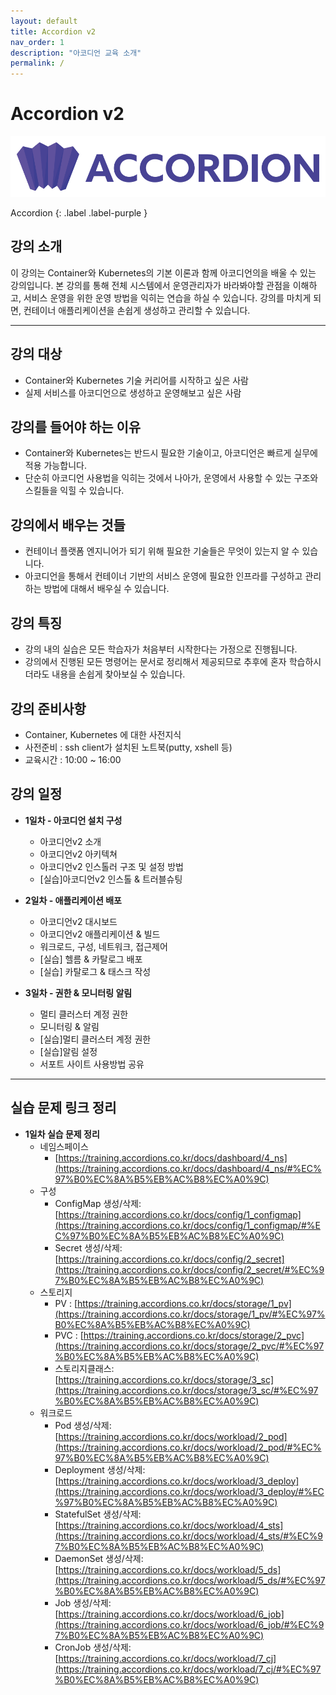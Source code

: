 ```yaml
---
layout: default
title: Accordion v2
nav_order: 1
description: "아코디언 교육 소개"
permalink: /
---
```


# Accordion v2 

![mantech-accordion.svg](/assets/images/mantech-accordion.svg)

Accordion
{: .label .label-purple }

## 강의 소개
이 강의는 Container와 Kubernetes의 기본 이론과 함께 아코디언의을 배울 수 있는 강의입니다. 
본 강의를 통해 전체 시스템에서 운영관리자가 바라봐야할 관점을 이해하고, 서비스 운영을 위한 운영 방법을 익히는 연습을 하실 수 있습니다. 
강의를 마치게 되면, 컨테이너 애플리케이션을 손쉽게 생성하고 관리할 수 있습니다.


---

## 강의 대상
- Container와 Kubernetes 기술 커리어를 시작하고 싶은 사람
- 실제 서비스를 아코디언으로 생성하고 운영해보고 싶은 사람

## 강의를 들어야 하는 이유
- Container와 Kubernetes는 반드시 필요한 기술이고, 아코디언은 빠르게 실무에 적용 가능합니다.
- 단순히 아코디언 사용법을 익히는 것에서 나아가, 운영에서 사용할 수 있는 구조와 스킬들을 익힐 수 있습니다.

## 강의에서 배우는 것들
- 컨테이너 플랫폼 엔지니어가 되기 위해 필요한 기술들은 무엇이 있는지 알 수 있습니다.
- 아코디언을 통해서 컨테이너 기반의 서비스 운영에 필요한 인프라를 구성하고 관리하는 방법에 대해서 배우실 수 있습니다.

## 강의 특징
- 강의 내의 실습은 모든 학습자가 처음부터 시작한다는 가정으로 진행됩니다.
- 강의에서 진행된 모든 명령어는 문서로 정리해서 제공되므로 추후에 혼자 학습하시더라도 내용을 손쉽게 찾아보실 수 있습니다.

## 강의 준비사항
- Container, Kubernetes 에 대한 사전지식
- 사전준비 : ssh client가 설치된 노트북(putty, xshell 등)
- 교육시간 : 10:00 ~ 16:00

## 강의 일정

+ **1일차 - 아코디언 설치 구성**
  - 아코디언v2 소개
  - 아코디언v2 아키텍쳐
  - 아코디언v2 인스톨러 구조 및 설정 방법
  - [실습]아코디언v2 인스톨 & 트러블슈팅

+ **2일차 - 애플리케이션 배포**
  - 아코디언v2 대시보드
  - 아코디언v2 애플리케이션 & 빌드
  - 워크로드, 구성, 네트워크, 접근제어
  - [실습] 헬름 & 카탈로그 배포
  - [실습] 카탈로그 & 태스크 작성

+ **3일차 - 권한 & 모니터링 알림**
  - 멀티 클러스터 계정 권한
  - 모니터링 & 알림
  - [실습]멀티 클러스터 계정 권한
  - [실습]알림 설정
  - 서포트 사이트 사용방법 공유

---

## 실습 문제 링크 정리

+ **1일차 실습 문제 정리**
  - 네임스페이스
    - [https://training.accordions.co.kr/docs/dashboard/4_ns](https://training.accordions.co.kr/docs/dashboard/4_ns/#%EC%97%B0%EC%8A%B5%EB%AC%B8%EC%A0%9C)
  - 구성
    - ConfigMap 생성/삭제: [https://training.accordions.co.kr/docs/config/1_configmap](https://training.accordions.co.kr/docs/config/1_configmap/#%EC%97%B0%EC%8A%B5%EB%AC%B8%EC%A0%9C)
    - Secret 생성/삭제: [https://training.accordions.co.kr/docs/config/2_secret](https://training.accordions.co.kr/docs/config/2_secret/#%EC%97%B0%EC%8A%B5%EB%AC%B8%EC%A0%9C)
  - 스토리지
    - PV : [https://training.accordions.co.kr/docs/storage/1_pv](https://training.accordions.co.kr/docs/storage/1_pv/#%EC%97%B0%EC%8A%B5%EB%AC%B8%EC%A0%9C)
    - PVC : [https://training.accordions.co.kr/docs/storage/2_pvc](https://training.accordions.co.kr/docs/storage/2_pvc/#%EC%97%B0%EC%8A%B5%EB%AC%B8%EC%A0%9C)
    - 스토리지클래스: [https://training.accordions.co.kr/docs/storage/3_sc](https://training.accordions.co.kr/docs/storage/3_sc/#%EC%97%B0%EC%8A%B5%EB%AC%B8%EC%A0%9C)
  - 워크로드
    - Pod 생성/삭제: [https://training.accordions.co.kr/docs/workload/2_pod](https://training.accordions.co.kr/docs/workload/2_pod/#%EC%97%B0%EC%8A%B5%EB%AC%B8%EC%A0%9C)
    - Deployment 생성/삭제: [https://training.accordions.co.kr/docs/workload/3_deploy](https://training.accordions.co.kr/docs/workload/3_deploy/#%EC%97%B0%EC%8A%B5%EB%AC%B8%EC%A0%9C)
    - StatefulSet 생성/삭제: [https://training.accordions.co.kr/docs/workload/4_sts](https://training.accordions.co.kr/docs/workload/4_sts/#%EC%97%B0%EC%8A%B5%EB%AC%B8%EC%A0%9C)
    - DaemonSet 생성/삭제: [https://training.accordions.co.kr/docs/workload/5_ds](https://training.accordions.co.kr/docs/workload/5_ds/#%EC%97%B0%EC%8A%B5%EB%AC%B8%EC%A0%9C)
    - Job 생성/삭제: [https://training.accordions.co.kr/docs/workload/6_job](https://training.accordions.co.kr/docs/workload/6_job/#%EC%97%B0%EC%8A%B5%EB%AC%B8%EC%A0%9C)
    - CronJob 생성/삭제: [https://training.accordions.co.kr/docs/workload/7_cj](https://training.accordions.co.kr/docs/workload/7_cj/#%EC%97%B0%EC%8A%B5%EB%AC%B8%EC%A0%9C)
